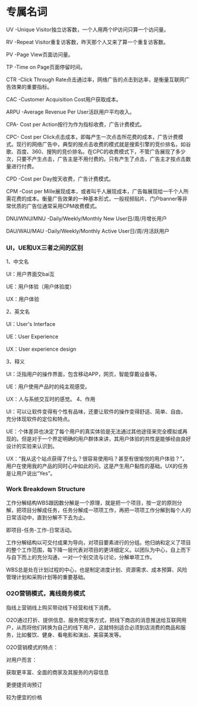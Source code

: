 # 专属名词



UV -Unique Visitor独立访客数，一个人用两个IP访问只算一个访问量。

RV -Repeat Visitor重复访客数，昨天那个人又来了算一个重复访客数。



PV -Page View页面访问量。

TP -Time on Page页面停留时间。



CTR -Click Through Rate点击通过率，网络广告的点击到达率，是衡量互联网广告效果的重要指标。

CAC -Customer Acquisition Cost用户获取成本。

ARPU -Average Revenue Per User活跃用户平均收入。



CPA- Cost per Action按行为作为指标收费，广告计费模式。

CPC- Cost per Click点击成本，即每产生一次点击所花费的成本，广告计费模式。现行的网络广告中，典型的按点击收费的模式就是搜索引擎的竞价排名，如谷歌、百度、360、搜狗的竞价排名。在CPC的收费模式下，不管广告展现了多少次，只要不产生点击，广告主是不用付费的。只有产生了点击，广告主才按点击数量进行付费。

CPD -Cost per Day按天收费，广告计费模式。

CPM -Cost per Mille展现成本，或者叫千人展现成本，广告每展现给一千个人所需花费的成本。衡量广告效果的一种基本形式，一般视频贴片、门户banner等非常优质的广告位通常采用CPM收费模式。



DNU/WNU/MNU -Daily/Weekly/Monthly New User日/周/月增长用户

DAU/WAU/MAU -Daily/Weekly/Monthly Active User日/周/月活跃用户



### UI，UE和UX三者之间的区别

1、中文名

UI：用户界面交bai互

UE：用户体验（用户体验度）

UX：用户体验

2、英文名

UI：User's Interface

UE：User Experience

UX：User experience design

3、释义

UI：泛指用户的操作界面，包含移动APP，网页，智能穿戴设备等。

UE：用户使用产品时的纯主观感受。

UX：人与系统交互时的感觉。
4、作用

UI：可以让软件变得有个性有品味，还要让软件的操作变得舒适、简单、自由，充分体现软件的定位和特点。

UE：个体差异也决定了每个用户的真实体验是无法通过其他途径来完全模拟或再现的。但是对于一个界定明确的用户群体来讲，其用户体验的共性是能够经由良好设计的实验来认识到。

UX：“我从这个站点获得了什么？很容易使用吗？甚至有很愉悦的用户体验？”，用户在使用我的产品的同时心中如此的问，这是产生用户黏性的基础。UX的任务是让用户说出“Yes”。



### Work Breakdown Structure

工作分解结构WBS跟因数分解是一个原理，就是把一个项目，按一定的原则分解，把项目分解成任务，任务分解成一项项工作，再把一项项工作分解到每个人的日常活动中，直到分解不下去为止。

即项目-任务-工作-日常活动。

工作分解结构以可交付成果为导向，对项目要素进行的分组。他归纳和定义了项目的整个工作范围，每下降一层代表对项目的更详细定义。以团队为中心，自上而下与自下而上的充分沟通，一对一个别交流与讨论，分解单项工作。

WBS总是处在计划过程的中心，也是制定进度计划、资源需求、成本预算、风险管理计划和采购计划等的重要基础。



### O2O营销模式，离线商务模式

指线上营销线上购买带动线下经营和线下消费。

O2O通过打折、提供信息、服务预定等方式，把线下商店的消息推送给互联网用户，从而将他们转换为自己的线下用户，这就特别适合必须到店消费的商品和服务，比如餐饮、健身、看电影和演出、美容美发等。

O2O营销模式的特点：

对用户而言：

获取更丰富、全面的商家及其服务的内容信息

更便捷资询预订

较为便宜的价格